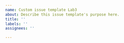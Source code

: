 ```yaml
---
name: Custom issue template Lab3
about: Describe this issue template's purpose here.
title: ''
labels: ''
assignees: ''

---
```



